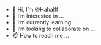 - 👋 Hi, I’m @Hahalff
- 👀 I’m interested in ...
- 🌱 I’m currently learning ...
- 💞️ I’m looking to collaborate on ...
- 📫 How to reach me ...

<!---
Hahalff/Hahalff is a ✨ special ✨ repository because its `README.md` (this file) appears on your GitHub profile.
You can click the Preview link to take a look at your changes.
--->
